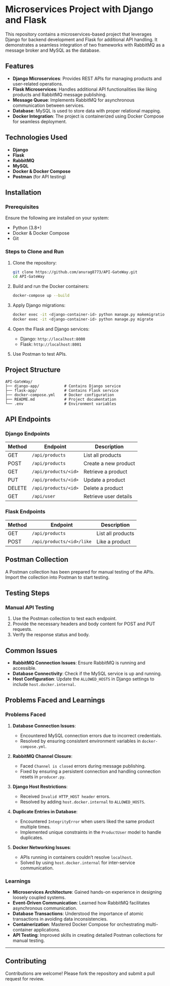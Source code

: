 # Microservices Project with Django and Flask

This repository contains a microservices-based project that leverages Django for backend development and Flask for additional API handling. It demonstrates a seamless integration of two frameworks with RabbitMQ as a message broker and MySQL as the database.

## Features

- **Django Microservices**: Provides REST APIs for managing products and user-related operations.
- **Flask Microservices**: Handles additional API functionalities like liking products and RabbitMQ message publishing.
- **Message Queue**: Implements RabbitMQ for asynchronous communication between services.
- **Database**: MySQL is used to store data with proper relational mapping.
- **Docker Integration**: The project is containerized using Docker Compose for seamless deployment.

## Technologies Used

- **Django**
- **Flask**
- **RabbitMQ**
- **MySQL**
- **Docker & Docker Compose**
- **Postman** (for API testing)

## Installation

### Prerequisites

Ensure the following are installed on your system:

- Python (3.8+)
- Docker & Docker Compose
- Git

### Steps to Clone and Run

1. Clone the repository:
   ```bash
   git clone https://github.com/anurag8773/API-GateWay.git
   cd API-GateWay
   ```

2. Build and run the Docker containers:
   ```bash
   docker-compose up --build
   ```

3. Apply Django migrations:
   ```bash
   docker exec -it <django-container-id> python manage.py makemigrations
   docker exec -it <django-container-id> python manage.py migrate
   ```

4. Open the Flask and Django services:
   - Django: `http://localhost:8000`
   - Flask: `http://localhost:8001`

5. Use Postman to test APIs.

## Project Structure

```
API-GateWay/
├── django-app/           # Contains Django service
├── flask-app/            # Contains Flask service
├── docker-compose.yml    # Docker configuration
├── README.md             # Project documentation
└── .env                  # Environment variables
```

## API Endpoints

### Django Endpoints

| Method | Endpoint                | Description             |
|--------|-------------------------|-------------------------|
| GET    | `/api/products`         | List all products       |
| POST   | `/api/products`         | Create a new product    |
| GET    | `/api/products/<id>`    | Retrieve a product      |
| PUT    | `/api/products/<id>`    | Update a product        |
| DELETE | `/api/products/<id>`    | Delete a product        |
| GET    | `/api/user`             | Retrieve user details   |

### Flask Endpoints

| Method | Endpoint                     | Description             |
|--------|------------------------------|-------------------------|
| GET    | `/api/products`              | List all products       |
| POST   | `/api/products/<id>/like`    | Like a product          |

## Postman Collection

A Postman collection has been prepared for manual testing of the APIs. Import the collection into Postman to start testing.

## Testing Steps

### Manual API Testing

1. Use the Postman collection to test each endpoint.
2. Provide the necessary headers and body content for POST and PUT requests.
3. Verify the response status and body.


## Common Issues

- **RabbitMQ Connection Issues**: Ensure RabbitMQ is running and accessible.
- **Database Connectivity**: Check if the MySQL service is up and running.
- **Host Configuration**: Update the `ALLOWED_HOSTS` in Django settings to include `host.docker.internal`.

## Problems Faced and Learnings

### Problems Faced
1. **Database Connection Issues**:
   - Encountered MySQL connection errors due to incorrect credentials.
   - Resolved by ensuring consistent environment variables in `docker-compose.yml`.

2. **RabbitMQ Channel Closure**:
   - Faced `Channel is closed` errors during message publishing.
   - Fixed by ensuring a persistent connection and handling connection resets in `producer.py`.

3. **Django Host Restrictions**:
   - Received `Invalid HTTP_HOST header` errors.
   - Resolved by adding `host.docker.internal` to `ALLOWED_HOSTS`.

4. **Duplicate Entries in Database**:
   - Encountered `IntegrityError` when users liked the same product multiple times.
   - Implemented unique constraints in the `ProductUser` model to handle duplicates.

5. **Docker Networking Issues**:
   - APIs running in containers couldn’t resolve `localhost`.
   - Solved by using `host.docker.internal` for inter-service communication.

### Learnings
- **Microservices Architecture**: Gained hands-on experience in designing loosely coupled systems.
- **Event-Driven Communication**: Learned how RabbitMQ facilitates asynchronous communication.
- **Database Transactions**: Understood the importance of atomic transactions in avoiding data inconsistencies.
- **Containerization**: Mastered Docker Compose for orchestrating multi-container applications.
- **API Testing**: Improved skills in creating detailed Postman collections for manual testing.

---


## Contributing

Contributions are welcome! Please fork the repository and submit a pull request for review.
